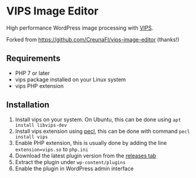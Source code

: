 # VIPS Image Editor

High performance WordPress image processing with [VIPS](https://libvips.github.io/libvips/).

Forked from https://github.com/CreunaFI/vips-image-editor (thanks!)

## Requirements

- PHP 7 or later
- vips package installed on your Linux system
- vips PHP extension

## Installation

1. Install vips on your system. On Ubuntu, this can be done using `apt install libvips-dev`
2. Install vips extension using [pecl](https://pecl.php.net/), this can be done with command `pecl install vips`
3. Enable PHP extension, this is usually done by adding the line `extension=vips.so` to `php.ini`
4. Download the latest plugin version from the [releases tab](https://github.com/henrygd/vips-image-editor/releases)
5. Extract the plugin under `wp-content/plugins`
6. Enable the plugin in WordPress admin interface
